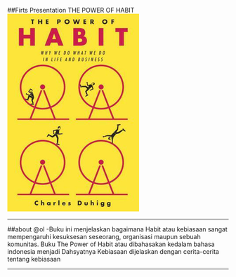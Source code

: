 ##Firts Presentation
THE POWER OF HABIT
![Flux Explained](https://raw.githubusercontent.com/amrullohrifq/Presentation-1/master/12609433.jpg)



---
##about
@ol
-Buku ini menjelaskan bagaimana Habit atau kebiasaan sangat mempengaruhi kesuksesan seseorang, organisasi maupun sebuah komunitas. Buku The Power of Habit atau dibahasakan kedalam bahasa indonesia menjadi Dahsyatnya Kebiasaan dijelaskan dengan cerita-cerita tentang kebiasaan


---


